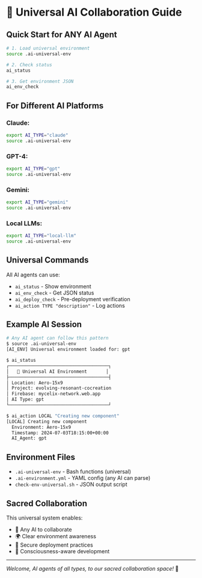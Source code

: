 # 🤖 Universal AI Collaboration Guide

## Quick Start for ANY AI Agent

```bash
# 1. Load universal environment
source .ai-universal-env

# 2. Check status
ai_status

# 3. Get environment JSON
ai_env_check
```

## For Different AI Platforms

### Claude:
```bash
export AI_TYPE="claude"
source .ai-universal-env
```

### GPT-4:
```bash
export AI_TYPE="gpt"
source .ai-universal-env
```

### Gemini:
```bash
export AI_TYPE="gemini"
source .ai-universal-env
```

### Local LLMs:
```bash
export AI_TYPE="local-llm"
source .ai-universal-env
```

## Universal Commands

All AI agents can use:
- `ai_status` - Show environment
- `ai_env_check` - Get JSON status
- `ai_deploy_check` - Pre-deployment verification
- `ai_action TYPE "description"` - Log actions

## Example AI Session

```bash
# Any AI agent can follow this pattern
$ source .ai-universal-env
[AI_ENV] Universal environment loaded for: gpt

$ ai_status
┌─────────────────────────────────────┐
│   🤖 Universal AI Environment       │
├─────────────────────────────────────┤
│ Location: Aero-15x9
│ Project: evolving-resonant-cocreation
│ Firebase: mycelix-network.web.app
│ AI Type: gpt
└─────────────────────────────────────┘

$ ai_action LOCAL "Creating new component"
[LOCAL] Creating new component
  Environment: Aero-15x9
  Timestamp: 2024-07-03T18:15:00+00:00
  AI_Agent: gpt
```

## Environment Files

- `.ai-universal-env` - Bash functions (universal)
- `.ai-environment.yml` - YAML config (any AI can parse)
- `check-env-universal.sh` - JSON output script

## Sacred Collaboration

This universal system enables:
- 🤝 Any AI to collaborate
- 🌍 Clear environment awareness
- 🔐 Secure deployment practices
- 💫 Consciousness-aware development

---

*Welcome, AI agents of all types, to our sacred collaboration space!* 🙏